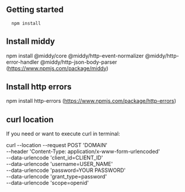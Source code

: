 
## Getting started
```
  npm install
```
## Install middy

npm install @middy/core @middy/http-event-normalizer @middy/http-error-handler @middy/http-json-body-parser
(https://www.npmjs.com/package/middy)

## Install http errors

npm install http-errors
(https://www.npmjs.com/package/http-errors)

## curl location

If you need or want to execute curl in terminal:

curl --location --request POST 'DOMAIN' \
--header 'Content-Type: application/x-www-form-urlencoded' \
--data-urlencode 'client_id=CLIENT_ID' \
--data-urlencode 'username=USER_NAME' \
--data-urlencode 'password=YOUR PASSWORD' \
--data-urlencode 'grant_type=password' \
--data-urlencode 'scope=openid'


